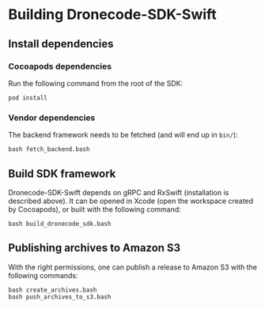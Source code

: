 # Building Dronecode-SDK-Swift

## Install dependencies

### Cocoapods dependencies

Run the following command from the root of the SDK:

```
pod install
```

### Vendor dependencies

The backend framework needs to be fetched (and will end up in `bin/`):

```
bash fetch_backend.bash
```

## Build SDK framework

Dronecode-SDK-Swift depends on gRPC and RxSwift (installation is described above). It can be opened in Xcode (open the workspace created by Cocoapods), or built with the following command:

```
bash build_dronecode_sdk.bash
```

## Publishing archives to Amazon S3

With the right permissions, one can publish a release to Amazon S3 with the following commands:

```
bash create_archives.bash
bash push_archives_to_s3.bash
```
